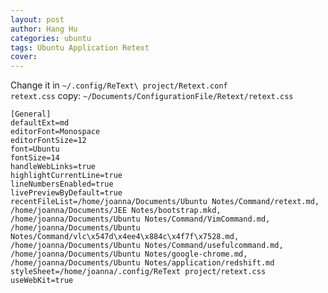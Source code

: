 ```yaml
---
layout: post
author: Hang Hu
categories: ubuntu
tags: Ubuntu Application Retext 
cover: 
---
```

Change it in `~/.config/ReText\ project/Retext.conf`  
`retext.css` copy: `~/Documents/ConfigurationFile/Retext/retext.css`
```
[General]
defaultExt=md
editorFont=Monospace
editorFontSize=12
font=Ubuntu
fontSize=14
handleWebLinks=true
highlightCurrentLine=true
lineNumbersEnabled=true
livePreviewByDefault=true
recentFileList=/home/joanna/Documents/Ubuntu Notes/Command/retext.md, /home/joanna/Documents/JEE Notes/bootstrap.mkd, /home/joanna/Documents/Ubuntu Notes/Command/VimCommand.md, /home/joanna/Documents/Ubuntu Notes/Command/vlc\x547d\x4ee4\x884c\x4f7f\x7528.md, /home/joanna/Documents/Ubuntu Notes/Command/usefulcommand.md, /home/joanna/Documents/Ubuntu Notes/google-chrome.md, /home/joanna/Documents/Ubuntu Notes/application/redshift.md
styleSheet=/home/joanna/.config/ReText project/retext.css
useWebKit=true
```
